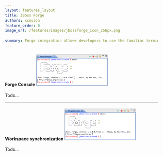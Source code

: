 ```yaml
---
layout: features_layout
title: JBoss Forge
authors: xcoulon
feature_order: 6
image_url: /features/images/jbossforge_icon_256px.png

summary: Forge integration allows developers to use the familiar terminal or command line interface within an Integrated Development Environment (IDE) using the new dedicated Forge Console. While Forge executes the user commands, the project explorer refreshes for immediate visual feedback. The Forge integration brings you the best of the two worlds in a single place. 
---
```


#### Forge Console ![Forge Console](./images/features-forge_237px.png)

Todo...

* * *

#### Workspace synchronization ![Workspace synchronization](./images/features-forge_237px.png)

Todo...
